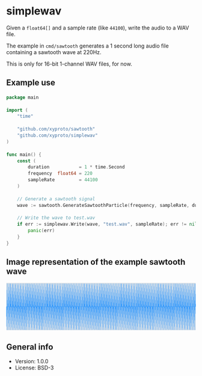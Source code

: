 # simplewav

Given a `float64[]` and a sample rate (like `44100`), write the audio to a WAV file.

The example in `cmd/sawtooth` generates a 1 second long audio file containing a sawtooth wave at 220Hz.

This is only for 16-bit 1-channel WAV files, for now.

## Example use

```go
package main

import (
    "time"

    "github.com/xyproto/sawtooth"
    "github.com/xyproto/simplewav"
)

func main() {
    const (
        duration           = 1 * time.Second
        frequency  float64 = 220
        sampleRate         = 44100
    )

    // Generate a sawtooth signal
    wave := sawtooth.GenerateSawtoothParticle(frequency, sampleRate, duration)

    // Write the wave to test.wav
    if err := simplewav.Write(wave, "test.wav", sampleRate); err != nil {
        panic(err)
    }
}
```

## Image representation of the example sawtooth wave

![waveform](test.png)

## General info

* Version: 1.0.0
* License: BSD-3
